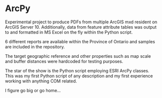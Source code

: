 ArcPy
=====

Experimental project to produce PDFs from multiple ArcGIS mxd resident on ArcGIS Server 10. Additionally, data from feature attribute tables was output to and formatted in MS Excel on the fly within the Python script.

6 different reports are available within the Province of Ontario and samples are included in the repository.

The target geographic reference and other properties such as map scale and buffer distances were hardcoded for testing purposes.

The star of the show is the Python script employing ESRI ArcPy classes. This was my first Python script of any description and my first experience working with anything COM related.

I figure go big or go home...

